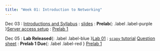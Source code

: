 ```yaml
---
title: "Week 01: Introduction to Networking"
---
```


Dec 03
: [Introductions and Syllabus](#)
  : [slides]({{site.baseurl}}/assets/slides/intro.pdf)
: **Prelab**{: .label .label-purple }[Server access setup]({{site.baseurl}}/docs/guides/vm)
  : [Prelab 1]({{site.baseurl}}/docs/labs/prelab)

Dec 05
: **Lab Released**{: .label .label-blue }[Lab 01]({{site.baseurl}}/docs/labs/lab1)
  : [`scapy` tutorial]({{site.baseurl}}/docs/guides/scapy) [Question sheet]({{site.baseurl}}/assets/labs/lab1.pdf)
: **Prelab 1 Due**{: .label .label-red } [Prelab 1]({{site.baseurl}}/docs/labs/prelab)
